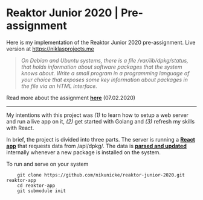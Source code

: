# Reaktor Junior 2020 | Pre-assignment
Here is my implementation of the Reaktor Junior 2020 pre-assignment. Live version at https://niklasprojects.me

> *On Debian and Ubuntu systems, there is a file /var/lib/dpkg/status, that holds information about software packages that the system knows about. Write a small program in a programming language of your choice that exposes some key information about packages in the file via an HTML interface.*

Read more about the assignment [**here**](https://www.reaktor.com/junior-dev-assignment/) (07.02.2020)

---

My intentions with this project was *(1)* to learn how to setup a web server and run a live app on it, *(2)* get started with Golang and *(3)* refresh my skills with React.

In brief, the project is divided into three parts. The server is running a [**React app**](https://github.com/nikunicke/reaktor2019-frontend/tree/9f8f250ef6f5fa2d51a1936c58dbcb3ae44da844)
that requests data from /api/dpkg/. The data is [**parsed and updated**](https://github.com/nikunicke/jsonify/tree/93d9aafdea6f5caab4830c988fd8fde867dcac4b)
internally whenever a new package is installed on the system.

To run and serve on your system
```console
	git clone https://github.com/nikunicke/reaktor-junior-2020.git reaktor-app
	cd reaktor-app
	git submodule init
```

